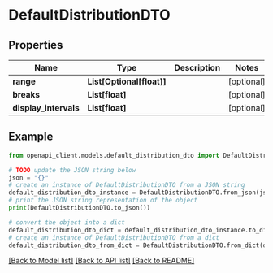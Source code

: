 # DefaultDistributionDTO


## Properties

Name | Type | Description | Notes
------------ | ------------- | ------------- | -------------
**range** | **List[Optional[float]]** |  | [optional] 
**breaks** | **List[float]** |  | [optional] 
**display_intervals** | **List[float]** |  | [optional] 

## Example

```python
from openapi_client.models.default_distribution_dto import DefaultDistributionDTO

# TODO update the JSON string below
json = "{}"
# create an instance of DefaultDistributionDTO from a JSON string
default_distribution_dto_instance = DefaultDistributionDTO.from_json(json)
# print the JSON string representation of the object
print(DefaultDistributionDTO.to_json())

# convert the object into a dict
default_distribution_dto_dict = default_distribution_dto_instance.to_dict()
# create an instance of DefaultDistributionDTO from a dict
default_distribution_dto_from_dict = DefaultDistributionDTO.from_dict(default_distribution_dto_dict)
```
[[Back to Model list]](../README.md#documentation-for-models) [[Back to API list]](../README.md#documentation-for-api-endpoints) [[Back to README]](../README.md)


